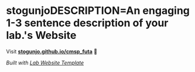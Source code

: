 
# stogunjoDESCRIPTION=An engaging 1-3 sentence description of your lab.'s Website

Visit **[stogunjo.github.io/cmsp_futa](https://stogunjo.github.io/cmsp_futa)** 🚀

_Built with [Lab Website Template](https://greene-lab.gitbook.io/lab-website-template-docs)_
